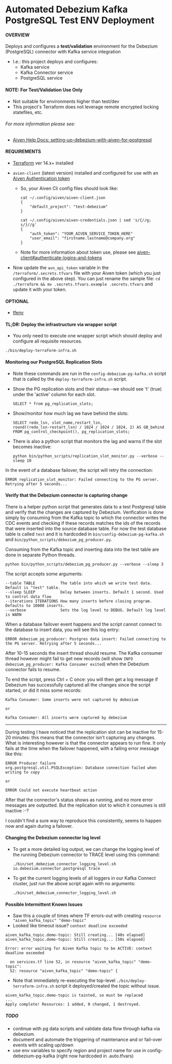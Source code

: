 # Automated Debezium Kafka PostgreSQL Test ENV Deployment

#### OVERVIEW
Deploys and configures a __test/validation__ environment for the Debezium (PostgreSQL) connector with Kafka service integration
- I.e.: this project deploys and configures:
  - Kafka service
  - Kafka Connector service
  - PostgreSQL service
#### NOTE: For Test/Validation Use Only
- Not suitable for environments higher than test/dev
- This project's Terraform does not leverage remote encrypted locking statefiles, etc.
###### For more information please see:
- [Aiven Help Docs: setting-up-debezium-with-aiven-for-postgresql](https://help.aiven.io/en/articles/1790791-setting-up-debezium-with-aiven-for-postgresql)

#### REQUIREMENTS

- [Terraform](https://learn.hashicorp.com/tutorials/terraform/install-cli) ver 14.x+ installed
- `avien-client` (latest version) installed and configured for use with an [Aiven Authentication token](https://help.aiven.io/en/articles/2059201-authentication-tokens)

  - So, your Aiven Cli config files should look like:
    ```console
    cat ~/.config/aiven/aiven-client.json
    {
        "default_project": "test-debezium"
    }

    cat ~/.config/aiven/aiven-credentials.json | sed 's/{//g; s/}//g'
    {
        "auth_token": "YOUR_AIVEN_SERVICE_TOKEN_HERE"
        "user_email": "firstname.lastname@company.org"
    }
    ```
  - Note for more information about token use, please see [aiven-client#authenticate-logins-and-tokens](https://github.com/aiven/aiven-client#authenticate-logins-and-tokens)

- Now update the `avn_api_token` variable in the `/terraform/.secrets.tfvars` file
  with your Aiven token (which you just configured in the above step).
  You can just rename the sample file: `cd ./terraform && mv .secrets.tfvars.example .secrets.tfvars` and update it with your token.

#### OPTIONAL
- [tfenv](https://github.com/tfutils/tfenv)

#### TL;DR: Deploy the infrastructure via wrapper script
- You only need to execute one wrapper script which should deploy and configure all requisite resources.
```console
./bin/deploy-terraform-infra.sh
```

#### Monitoring our PostgreSQL Replication Slots
- Note these commands are run in the `config-debezium-pg-kafka.sh` script that is called by the `deploy-terraform-infra.sh` script.

- Show the PG replication slots and their status--we should see 't' (true) under the 'active' column for each slot.
  ```console
  SELECT * from pg_replication_slots;
  ```

- Show/monitor how much lag we have behind the slots:
  ```console
  SELECT redo_lsn, slot_name,restart_lsn,
  round((redo_lsn-restart_lsn) / 1024 / 1024 / 1024, 2) AS GB_behind
  FROM pg_control_checkpoint(), pg_replication_slots;
  ```

- There is also a python script that monitors the lag and warns if the slot becomes inactive:
  ```console
  python bin/python_scripts/replication_slot_monitor.py --verbose --sleep 10
  ```

In the event of a database failover, the script will retry the connection:

```
ERROR replication_slot_monitor: Failed connecting to the PG server. Retrying after 5 seconds...
```

#### Verify that the Debezium connector is capturing change

There is a helper python script that generates data to a test Postgresql table and verify that the changes are captured by Debezium. Verification is done simply by consuming from the Kafka topic to which the connector writes the CDC events and checking if these records matches the ids of the records that were inserted into the source database table. For now the test database table is called `test` and it is hardcoded in `bin/config-debezium-pg-kafka.sh` and `bin/python_scripts/debezium_pg_producer.py`.

Consuming from the Kafka topic and inserting data into the test table are done in separate Python threads.

```console
python bin/python_scripts/debezium_pg_producer.py --verbose --sleep 3
```

The script accepts some arguments:

```console
--table TABLE           The table into which we write test data. Default is "test" table.
--sleep SLEEP           Delay between inserts. Default 1 second. Used to control data flow
--iterations ITERATIONS How many inserts before closing program. Defaults to 10000 inserts.
--verbose               Sets the log level to DEBUG. Default log level is WARN
```

When a database failover event happens and the script cannot connect to the database to insert data, you will see  this log entry:

```
ERROR debezium_pg_producer: Postgres data insert: Failed connecting to the PG server. Retrying after 5 seconds...
```

After 10-15 seconds the insert thread should resume. The Kafka consumer thread however might fail to get new records (will show `INFO debezium_pg_producer: Kafka Consumer exited`) when the Debezium connector fails to resume.

To end the script, press Ctrl + C once: you will then get a log message if Debezium has successfully captured all the changes since the script started, or did it miss some records:

```
Kafka Consumer: Some inserts were not captured by debezium

or

Kafka Consumer: All inserts were captured by debezium
```

---

During testing I have noticed that the replication slot can be inactive for 15-20 minutes: this means that the connector isn't capturing any changes. What is interesting however is that the connector appears to run fine. It only fails at the time when the failover happened, with a failing error message like this:

```
ERROR Producer failure
org.postgresql.util.PSQLException: Database connection failed when writing to copy

or

ERROR Could not execute heartbeat action
```

After that the connector's status shows as running, and no more error messages are outputted. But the replication slot to which it consumes is still inactive :-?

I couldn't find a sure way to reproduce this consistently, seems to happen now and again during a failover.

#### Changing the Debezium connector log level

- To get a more detailed log output, we can change the logging level of the running Debezium connector to TRACE level using this command:

  ```console
  ./bin/set_debezium_connector_logging_level.sh io.debezium.connector.postgresql trace
  ```

- To get the current logging levels of all loggers in our Kafka Connect cluster, just run the above script again with no arguments:

  ```console
  ./bin/set_debezium_connector_logging_level.sh
  ```

#### Possible Intermittent Known Issues
- Saw this a couple of times where TF errors-out with creating `resource "aiven_kafka_topic" "demo-topic"`
- Looked like timeout issue? `context deadline exceeded`

```console
aiven_kafka_topic.demo-topic: Still creating... [40s elapsed]
aiven_kafka_topic.demo-topic: Still creating... [50s elapsed]

Error: error waiting for Aiven Kafka topic to be ACTIVE: context deadline exceeded

  on services.tf line 52, in resource "aiven_kafka_topic" "demo-topic":
  52: resource "aiven_kafka_topic" "demo-topic" {
```
- Note that immediately re-executing the top-level `./bin/deploy-terraform-infra.sh` script it deployed/created the topic without issue.
```console
aiven_kafka_topic.demo-topic is tainted, so must be replaced
...
Apply complete! Resources: 1 added, 0 changed, 1 destroyed.
```

##### TODO
- continue with pg data scripts and validate data flow through kafka via debezium.
- document and automate the triggering of maintenance and or fail-over events with scaling up/down
- use env variables to specify region and project name for use in config-debezium-pg-kafka (right now hardcoded in .auto.tfvars)

